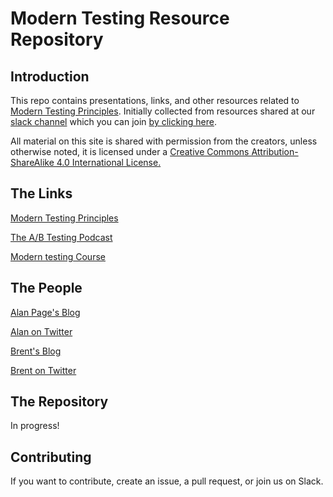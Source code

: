 # Modern Testing Resource Repository

## Introduction

This repo contains presentations, links, and other resources related to [Modern Testing Principles](http://http://moderntesting.org/).  Initially collected from resources shared at our [slack channel](https://oneofthethree.slack.com/) which you can join [by clicking here](https://join.slack.com/t/oneofthethree/shared_invite/enQtMzQ4NDAxNjE1OTg2LTExMzQwMmQ2NTBlYzcwYWI4Mjg3NjhmYThlYjdhZmIzZGNmM2MyMGNhNjExMGIwMmE2ODI2YjZmYzU2MmQ4NGQ).


All material on this site is shared with permission from the creators, unless otherwise noted, it is licensed under a [Creative Commons Attribution-ShareAlike 4.0 International License.](https://creativecommons.org/licenses/by-sa/4.0/)

## The Links


[Modern Testing Principles](http://http://moderntesting.org/)

[The A/B Testing Podcast](https://www.angryweasel.com/ABTesting/)

[Modern testing Course](https://www.ministryoftesting.com/dojo/lessons/modern-testing-principles) 


## The People

[Alan Page's Blog](https://angryweasel.com/blog/)

[Alan on Twitter](https://twitter.com/alanpage?lang=en)

[Brent's Blog](https://testastic.wordpress.com/)

[Brent on Twitter](https://twitter.com/BrentMJensen) 





## The Repository

In progress!


## Contributing

If you want to contribute, create an issue, a pull request, or join us on Slack.  
